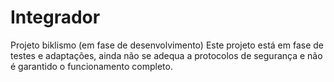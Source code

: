 # Integrador
Projeto biklismo (em fase de desenvolvimento)
Este projeto está em fase de testes e adaptações, ainda não se adequa a protocolos de segurança e não é garantido o funcionamento completo.
